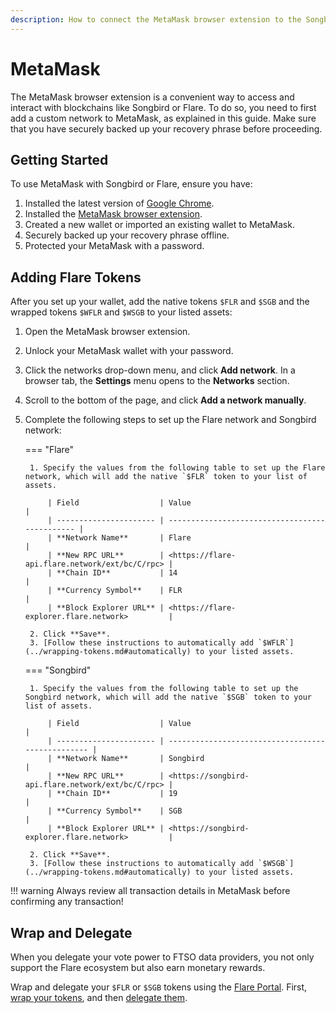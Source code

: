 ```yaml
---
description: How to connect the MetaMask browser extension to the Songbird or Flare networks
---
```


# MetaMask

The MetaMask browser extension is a convenient way to access and interact with blockchains like Songbird or Flare.
To do so, you need to first add a custom network to MetaMask, as explained in this guide.
Make sure that you have securely backed up your recovery phrase before proceeding.

## Getting Started

To use MetaMask with Songbird or Flare, ensure you have:

1. Installed the latest version of [Google Chrome](https://www.google.com/chrome/).
2. Installed the [MetaMask browser extension](https://metamask.io/download).
3. Created a new wallet or imported an existing wallet to MetaMask.
4. Securely backed up your recovery phrase offline.
5. Protected your MetaMask with a password.

## Adding Flare Tokens

After you set up your wallet, add the native tokens `$FLR` and `$SGB` and the wrapped tokens `$WFLR` and `$WSGB` to your listed assets:

1. Open the MetaMask browser extension.
2. Unlock your MetaMask wallet with your password.
3. Click the networks drop-down menu, and click **Add network**. In a browser tab, the **Settings** menu opens to the **Networks** section.
4. Scroll to the bottom of the page, and click **Add a network manually**.
5. Complete the following steps to set up the Flare network and Songbird network:

    === "Flare"

        1. Specify the values from the following table to set up the Flare network, which will add the native `$FLR` token to your list of assets.

            | Field                  | Value                                          |
            | ---------------------- | ---------------------------------------------- |
            | **Network Name**       | Flare                                          |
            | **New RPC URL**        | <https://flare-api.flare.network/ext/bc/C/rpc> |
            | **Chain ID**           | 14                                             |
            | **Currency Symbol**    | FLR                                            |
            | **Block Explorer URL** | <https://flare-explorer.flare.network>         |

        2. Click **Save**.
        3. [Follow these instructions to automatically add `$WFLR`](../wrapping-tokens.md#automatically) to your listed assets.

    === "Songbird"

        1. Specify the values from the following table to set up the Songbird network, which will add the native `$SGB` token to your list of assets.

            | Field                  | Value                                             |
            | ---------------------- | ------------------------------------------------- |
            | **Network Name**       | Songbird                                          |
            | **New RPC URL**        | <https://songbird-api.flare.network/ext/bc/C/rpc> |
            | **Chain ID**           | 19                                                |
            | **Currency Symbol**    | SGB                                               |
            | **Block Explorer URL** | <https://songbird-explorer.flare.network>         |

        2. Click **Save**.
        3. [Follow these instructions to automatically add `$WSGB`](../wrapping-tokens.md#automatically) to your listed assets.

!!! warning
    Always review all transaction details in MetaMask before confirming any transaction!

## Wrap and Delegate

When you delegate your vote power to FTSO data providers, you not only support the Flare ecosystem but also earn monetary rewards.

Wrap and delegate your `$FLR` or `$SGB` tokens using the [Flare Portal](https://portal.flare.network/). First, [wrap your tokens](../wrapping-tokens.md), and then [delegate them](../delegation/managing-delegations.md#delegating-your-vote-power).
